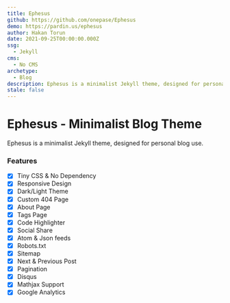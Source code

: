 ```yaml
---
title: Ephesus
github: https://github.com/onepase/Ephesus
demo: https://pardin.us/ephesus
author: Hakan Torun
date: 2021-09-25T00:00:00.000Z
ssg:
  - Jekyll
cms:
  - No CMS
archetype:
  - Blog
description: Ephesus is a minimalist Jekyll theme, designed for personal blog use.
stale: false
---
```


# Ephesus - Minimalist Blog Theme

Ephesus is a minimalist Jekyll theme, designed for personal blog use.

### Features

- [x] Tiny CSS & No Dependency
- [x] Responsive Design
- [x] Dark/Light Theme
- [x] Custom 404 Page
- [x] About Page
- [x] Tags Page
- [x] Code Highlighter
- [x] Social Share
- [x] Atom & Json feeds
- [x] Robots.txt
- [x] Sitemap
- [x] Next & Previous Post
- [x] Pagination
- [x] Disqus
- [x] Mathjax Support
- [x] Google Analytics
